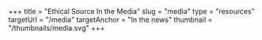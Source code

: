 +++
title = "Ethical Source In the Media"
slug = "media"
type = "resources"
targetUrl = "/media"
targetAnchor = "In the news"
thumbnail = "/thumbnails/media.svg"
+++
